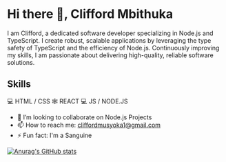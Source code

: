 # Hi there 👋, Clifford Mbithuka

I am Clifford, a dedicated software developer specializing in Node.js and TypeScript. I create robust, scalable applications by leveraging the type safety of TypeScript and the efficiency of Node.js. Continuously improving my skills, I am passionate about delivering high-quality, reliable software solutions.

## Skills 
💻  HTML / CSS
🕸   REACT 
💻  JS / NODE.JS 

- 👯 I’m looking to collaborate on Node.js Projects 
- 📫 How to reach me: cliffordmusyoka1@gmail.com 
- ⚡ Fun fact: I'm a Sanguine 


[![Anurag's GitHub stats](https://github-readme-stats.vercel.app/api?username=Cliff-Mbithuka)](https://github.com/anuraghazra/github-readme-stats)
<!---
Cliff-Mbithuka/Cliff-Mbithuka is a ✨ special ✨ repository because its `README.md` (this file) appears on your GitHub profile.
You can click the Preview link to take a look at your changes.
--->
